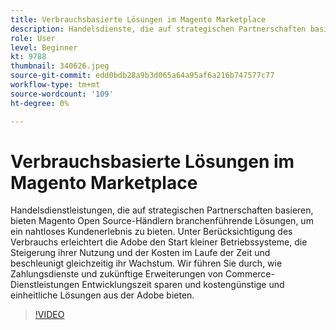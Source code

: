 ```yaml
---
title: Verbrauchsbasierte Lösungen im Magento Marketplace
description: Handelsdienste, die auf strategischen Partnerschaften basieren, bieten Magento Open Source-Händlern branchenführende Lösungen, um ein nahtloses Käufererlebnis zu bieten.. (Die Beschreibungen sollten zwischen 60 und 160 Zeichen lang sein.)
role: User
level: Beginner
kt: 9788
thumbnail: 340626.jpeg
source-git-commit: edd0bdb28a9b3d065a64a95af6a216b747577c77
workflow-type: tm+mt
source-wordcount: '109'
ht-degree: 0%

---
```


# Verbrauchsbasierte Lösungen im Magento Marketplace

Handelsdienstleistungen, die auf strategischen Partnerschaften basieren, bieten Magento Open Source-Händlern branchenführende Lösungen, um ein nahtloses Kundenerlebnis zu bieten. Unter Berücksichtigung des Verbrauchs erleichtert die Adobe den Start kleiner Betriebssysteme, die Steigerung ihrer Nutzung und der Kosten im Laufe der Zeit und beschleunigt gleichzeitig ihr Wachstum. Wir führen Sie durch, wie Zahlungsdienste und zukünftige Erweiterungen von Commerce-Dienstleistungen Entwicklungszeit sparen und kostengünstige und einheitliche Lösungen aus der Adobe bieten.

>[!VIDEO](https://video.tv.adobe.com/v/340626/?quality=12&learn=on)
